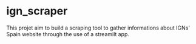 # ign_scraper
This projet aim to build a scraping tool to gather informations about IGNs' Spain website through the use of a streamilt app.
